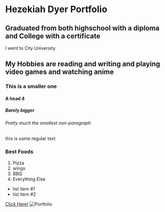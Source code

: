 <!DOCTYPE html>
<html lang="en">
<head>
    <meta charset="UTF-8">
    <meta name="viewport" content="width=device-width, initial-scale=1.0">
    <title>Portfolio of Hezekiah</title>
</head>
<body>
<h1>Hezekiah Dyer Portfolio</h1>
<h2>Graduated from both highschool with a diploma and College with a certificate</h2>
<p>I went to City University</p>
<h2>My Hobbies are reading and writing and playing video games and watching anime</h2>
<h3>This is a smaller one</h3>
<h4>A head 4</h4>
<h5>Barely bigger</h5>
<h6>Pretty much the smallest non-paragraph</h6>
<p>this is osme regular text</p>
<!--ctrl + /-->
 <!--I can whatever in here -->
 <!--Do this thing -->
 <!--loop through whatnot -->
 <h3>Best Foods</h3>
 <ol>
    <li>Pizza</li>
    <li>wings</li>
    <li>BBQ</li>
    <li>Everything Else</li>
 </ol>

 <ul>
    <li>list item #1</li>
    <li>list item #2</li>
 </ul>
<a href="http://google.com"target="-blank">Click Here!</a>
 <img src="https://images.pexels.com/photos/14936128/pexels-photo-14936128.jpeg?cs=srgb&dl=pexels-ann-h-14936128.jpg&fm=jpg" alt="Portfolio">
</body>
</html>
